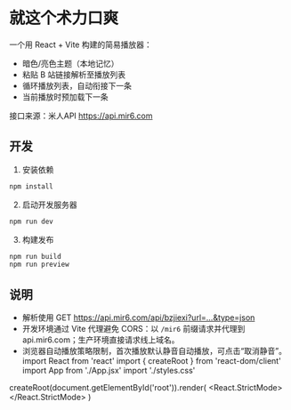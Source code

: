 # 就这个术力口爽

一个用 React + Vite 构建的简易播放器：
- 暗色/亮色主题（本地记忆）
- 粘贴 B 站链接解析至播放列表
- 循环播放列表，自动衔接下一条
- 当前播放时预加载下一条

接口来源：米人API https://api.mir6.com 

## 开发

1. 安装依赖

```cmd
npm install
```

2. 启动开发服务器

```cmd
npm run dev
```

3. 构建发布

```cmd
npm run build
npm run preview
```

## 说明
- 解析使用 GET https://api.mir6.com/api/bzjiexi?url=...&type=json
- 开发环境通过 Vite 代理避免 CORS：以 `/mir6` 前缀请求并代理到 api.mir6.com；生产环境直接请求线上域名。
- 浏览器自动播放策略限制，首次播放默认静音自动播放，可点击“取消静音”。
import React from 'react'
import { createRoot } from 'react-dom/client'
import App from './App.jsx'
import './styles.css'

createRoot(document.getElementById('root')).render(
  <React.StrictMode>
    <App />
  </React.StrictMode>
)

